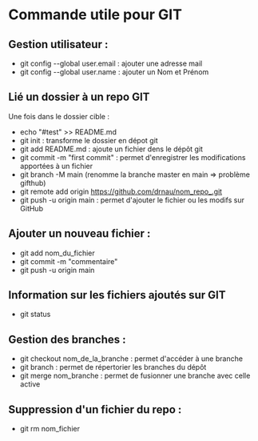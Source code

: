 # Commande utile pour GIT

## Gestion utilisateur :

* git config --global user.email : ajouter une adresse mail
* git config --global user.name : ajouter un Nom et Prénom

## Lié un dossier à un repo GIT

Une fois dans le dossier cible :
* echo "#test" >> README.md
* git init : transforme le dossier en dépot git
* git add README.md : ajoute un fichier dens le dépôt git
* git commit -m "first commit" : permet d'enregistrer les modifications apportées à un fichier
* git branch -M main (renomme la branche master en main => problème gifthub)
* git remote add origin https://github.com/drnau/nom_repo_.git
* git push -u origin main : permet d'ajouter le fichier ou les modifs sur GitHub

## Ajouter un nouveau fichier :

* git add nom_du_fichier
* git commit -m "commentaire"
* git push -u origin main

## Information sur les fichiers ajoutés sur GIT

* git status

## Gestion des branches :

* git checkout nom_de_la_branche : permet d'accéder à une branche
* git branch : permet de répertorier les branches du dépôt
* git merge nom_branche : permet de fusionner une branche avec celle active

## Suppression d'un fichier du repo :

* git rm nom_fichier 
